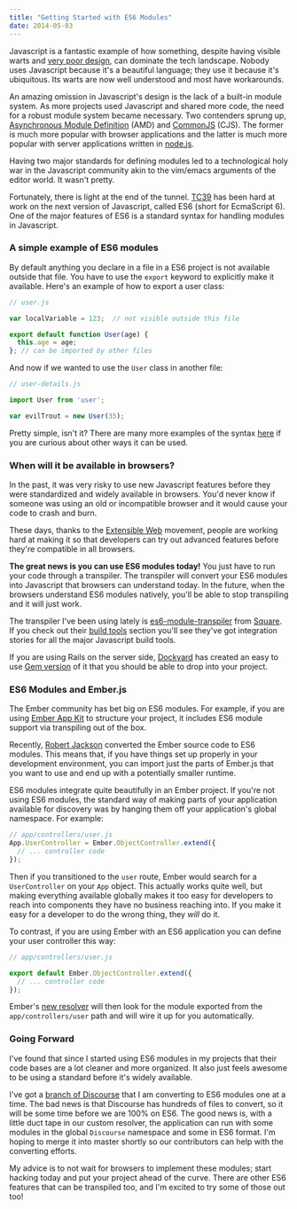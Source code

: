 ```yaml
---
title: "Getting Started with ES6 Modules"
date: 2014-05-03
---
```


Javascript is a fantastic example of how something, despite having visible warts
and [very poor design](http://www.2ality.com/2013/04/12quirks.html), can dominate the tech
landscape. Nobody uses Javascript because it's a beautiful language; they use it because it's
ubiquitous. Its warts are now well understood and most have workarounds.

An amazing omission in Javascript's design is the lack of a built-in module system. As
more projects used Javascript and shared more code, the need for a robust module system
became necessary. Two contenders sprung up, [Asynchronous Module Definition](https://github.com/amdjs/amdjs-api/wiki/AMD) (AMD)
and [CommonJS](http://wiki.commonjs.org/wiki/CommonJS) (CJS). The former is much more popular with
browser applications and the latter is much more popular with server applications written
in [node.js](http://nodejs.org).

Having two major standards for defining modules led to a technological holy war in the
Javascript community akin to the vim/emacs arguments of the editor world. It wasn't pretty.

Fortunately, there is light at the end of the tunnel. [TC39](http://www.ecma-international.org/memento/TC39.htm)
has been hard at work on the next version of Javascript, called ES6 (short for EcmaScript 6).
One of the major features of ES6 is a standard syntax for handling modules in Javascript.

### A simple example of ES6 modules

By default anything you declare in a file in a ES6 project is not available outside that
file. You have to use the `export` keyword to explicitly make it available. Here's an example of how to export a user class:

```javascript
// user.js

var localVariable = 123;  // not visible outside this file

export default function User(age) {
  this.age = age;
}; // can be imported by other files
```

And now if we wanted to use the `User` class in another file:

```javascript
// user-details.js

import User from 'user';

var evilTrout = new User(35);
```

Pretty simple, isn't it? There are many more examples of the syntax [here](http://wiki.ecmascript.org/doku.php?id=harmony:modules_examples)
if you are curious about other ways it can be used.

### When will it be available in browsers?

In the past, it was very risky to use new Javascript features before they were
standardized and widely available in browsers. You'd never know if someone was
using an old or incompatible browser and it would cause your code to crash and
burn.

These days, thanks to the [Extensible Web](http://extensiblewebmanifesto.org/) movement,
people are working hard at making it so that developers can try out advanced features
before they're compatible in all browsers.

**The great news is you can use ES6 modules today!** You just have to run your code
through a transpiler. The transpiler will convert your ES6 modules into
Javascript that browsers can understand today. In the future, when the browsers
understand ES6 modules natively, you'll be able to stop transpiling and it will
just work.

The transpiler I've been using lately is [es6-module-transpiler](https://github.com/square/es6-module-transpiler)
from [Square](https://squareup.com). If you check out their [build tools](https://github.com/square/es6-module-transpiler#build-tools)
section you'll see they've got integration stories for all the major Javascript build tools.

If you are using Rails on the server side, [Dockyard](http://dockyard.com/) has created an easy to use [Gem
version](https://github.com/dockyard/es6_module_transpiler-rails) of it that you should
be able to drop into your project.


### ES6 Modules and Ember.js

The Ember community has bet big on ES6 modules. For example, if you are using
[Ember App Kit](https://github.com/stefanpenner/ember-app-kit) to structure your project,
it includes ES6 module support via transpiling out of the box.

Recently, [Robert Jackson](https://twitter.com/rwjblue) converted the
Ember source code to ES6 modules. This means that, if you have things set up properly
in your development environment, you can import just the parts of Ember.js that you want
to use and end up with a potentially smaller runtime.

ES6 modules integrate quite beautifully in an Ember project. If you're not using ES6 modules,
the standard way of making parts of your application available for discovery was by hanging
them off your application's global namespace. For example:

```javascript
// app/controllers/user.js
App.UserController = Ember.ObjectController.extend({
  // ... controller code
});
```

Then if you transitioned to the `user` route, Ember would search for a `UserController` on
your `App` object. This actually works quite well, but making everything available
globally makes it too easy for developers to reach into components they have no
business reaching into. If you make it easy for a developer to do the
wrong thing, they *will* do it.

To contrast, if you are using Ember with an ES6 application you can define your
user controller this way:

```javascript
// app/controllers/user.js

export default Ember.ObjectController.extend({
  // ... controller code
});
```

Ember's [new resolver](https://github.com/stefanpenner/ember-jj-abrams-resolver) will
then look for the module exported from the `app/controllers/user` path and will wire
it up for you automatically.

### Going Forward

I've found that since I started using ES6 modules in my projects that their code bases are a lot
cleaner and more organized. It also just feels awesome to be using a standard before
it's widely available.

I've got a [branch of Discourse](https://github.com/discourse/discourse/tree/es6)
that I am converting to ES6 modules one at a time. The bad news is that Discourse has
hundreds of files to convert, so it will be some time before we are 100% on ES6.
The good news is, with a little duct tape in our custom resolver, the application
can run with some modules in the global `Discourse` namespace and some in ES6
format. I'm hoping to merge it into master shortly so our contributors can
help with the converting efforts.

My advice is to not wait for browsers to implement these modules; start hacking
today and put your project ahead of the curve. There are other ES6 features
that can be transpiled too, and I'm excited to try some of those out too!

